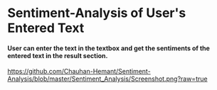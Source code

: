 # Sentiment-Analysis of User's Entered Text
#### User can enter the text in the textbox and get the sentiments of the entered text in the result section.
https://github.com/Chauhan-Hemant/Sentiment-Analysis/blob/master/Sentiment_Analysis/Screenshot.png?raw=true

